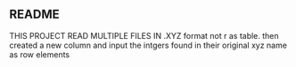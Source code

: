 ## README


THIS PROJECT READ MULTIPLE FILES IN .XYZ format not r as table. then created a new column and input the  intgers found in their original xyz name as row elements
